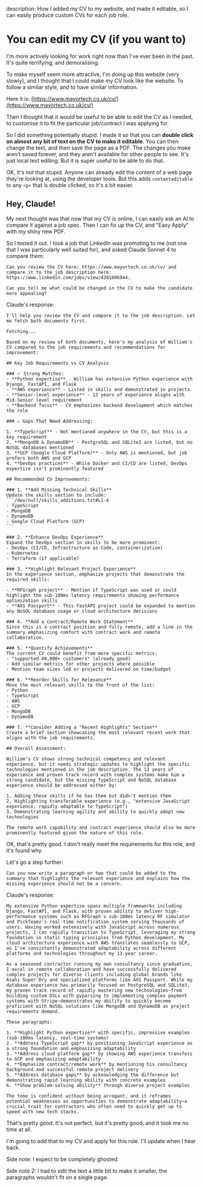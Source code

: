 description: How I added my CV to my website, and made it editable, so I can easily produce custom CVs for each job role.

# You can edit my CV (if you want to)

I'm more actively looking for work right now than I've ever been in the past. It's quite terrifying, and demoralising.

To make myself seem more attractive, I'm doing up this website (very slowly), and I thought that I could make my CV look like the website. To follow a similar style, and to have similar information.

Here it is: [https://www.mayortech.co.uk/cv/](https://www.mayortech.co.uk/cv/)

Then I thought that it would be useful to be able to edit the CV as I needed, to customise it to fit the particular job/contract I was applying for.

So I did something potentially stupid. I made it so that you can **double click on almost any bit of text on the CV to make it editable**. You can then change the text, and then save the page as a PDF. The changes you make aren't saved forever, and they aren't available for other people to see. It's just local text editing. But it is super useful to be able to do that.

OK, it's not that stupid. Anyone can already edit the content of a web page they're looking at, using the developer tools. But this adds `contenteditable` to any `<p>` that is double clicked, so it's a bit easier.

## Hey, Claude!

My next thought was that now that my CV is online, I can easily ask an AI to compare it against a job spec. Then I can fix up the CV, and "Easy Apply" with my shiny new PDF.

So I tested it out. I took a job that LinkedIn was promoting to me (not one that I was particularly well suited for), and asked Claude Sonnet 4 to compare them:

```
Can you review the CV here: https://www.mayortech.co.uk/cv/ and compare it to the job description here: https://www.linkedin.com/jobs/view/4281606944.

Can you tell me what could be changed in the CV to make the candidate more appealing?
```

Claude's response:

````
I'll help you review the CV and compare it to the job description. Let me fetch both documents first.

Fetching...

Based on my review of both documents, here's my analysis of William's CV compared to the job requirements and recommendations for improvement:

## Key Job Requirements vs CV Analysis

### ✅ Strong Matches:
- **Python expertise** - William has extensive Python experience with Django, FastAPI, and Flask
- **AWS experience** - Listed in skills and demonstrated in projects
- **Senior-level experience** - 13 years of experience aligns with Mid-Senior level requirement
- **Backend focus** - CV emphasizes backend development which matches the role

### ⚠️ Gaps That Need Addressing:

1. **TypeScript** - Not mentioned anywhere in the CV, but this is a key requirement
2. **MongoDB & DynamoDB** - PostgreSQL and SQLite3 are listed, but no NoSQL databases mentioned
3. **GCP (Google Cloud Platform)** - Only AWS is mentioned, but job prefers both AWS and GCP
4. **DevOps practices** - While Docker and CI/CD are listed, DevOps expertise isn't prominently featured

## Recommended CV Improvements:

### 1. **Add Missing Technical Skills**
Update the skills section to include:
```/dev/null/skills_additions.txt#L1-4
- TypeScript
- MongoDB
- DynamoDB
- Google Cloud Platform (GCP)
```

### 2. **Enhance DevOps Experience**
Expand the DevOps section in skills to be more prominent:
- DevOps (CI/CD, Infrastructure as Code, containerization)
- Kubernetes
- Terraform (if applicable)

### 3. **Highlight Relevant Project Experience**
In the experience section, emphasize projects that demonstrate the required skills:

- **RFGraph project** - Mention if TypeScript was used or could highlight the sub-100ms latency requirements showing performance optimization skills
- **AXS Passport** - This FastAPI project could be expanded to mention any NoSQL database usage or cloud architecture decisions

### 4. **Add a Contract/Remote Work Statement**
Since this is a contract position and fully remote, add a line in the summary emphasizing comfort with contract work and remote collaboration.

### 5. **Quantify Achievements**
The current CV could benefit from more specific metrics:
- "supported 40,000+ customers" (already good)
- Add similar metrics for other projects where possible
- Mention team sizes led or projects delivered on time/budget

### 6. **Reorder Skills for Relevance**
Move the most relevant skills to the front of the list:
- Python
- TypeScript
- AWS
- GCP
- MongoDB
- DynamoDB

### 7. **Consider Adding a "Recent Highlights" Section**
Create a brief section showcasing the most relevant recent work that aligns with the job requirements.

## Overall Assessment:

William's CV shows strong technical competency and relevant experience, but it needs strategic updates to highlight the specific technologies mentioned in the job description. The 13 years of experience and proven track record with complex systems make him a strong candidate, but the missing TypeScript and NoSQL database experience should be addressed either by:

1. Adding these skills if he has them but didn't mention them
2. Highlighting transferable experience (e.g., "extensive JavaScript experience, rapidly adaptable to TypeScript")
3. Demonstrating learning agility and ability to quickly adopt new technologies

The remote work capability and contract experience should also be more prominently featured given the nature of this role.
````

OK, that's pretty good. I don't really meet the requirements for this role, and it's found why.

Let's go a step further:

```
Can you now write a paragraph or two that could be added to the summary that highlights the relevant experience and explains how the missing experience should not be a concern.
```

Claude's response:

```
My extensive Python expertise spans multiple frameworks including Django, FastAPI, and Flask, with proven ability to deliver high-performance systems such as RFGraph's sub-100ms latency RF simulator and PickTeamz's real-time notification system serving thousands of users. Having worked extensively with JavaScript across numerous projects, I can rapidly transition to TypeScript, leveraging my strong foundation in static typing principles from Python development. My cloud architecture experience with AWS translates seamlessly to GCP, as I've consistently demonstrated adaptability across different platforms and technologies throughout my 13-year career.

As a seasoned contractor running my own consultancy since graduation, I excel in remote collaboration and have successfully delivered complex projects for diverse clients including global brands like Asahi Super Dry and specialized platforms like AXS Passport. While my database experience has primarily focused on PostgreSQL and SQLite3, my proven track record of rapidly mastering new technologies—from building custom DSLs with pyparsing to implementing complex payment systems with Stripe—demonstrates my ability to quickly become proficient with NoSQL solutions like MongoDB and DynamoDB as project requirements demand.

These paragraphs:

1. **Highlight Python expertise** with specific, impressive examples (sub-100ms latency, real-time systems)
2. **Address TypeScript gap** by positioning JavaScript experience as a strong foundation and emphasizing adaptability
3. **Address cloud platform gap** by showing AWS experience transfers to GCP and emphasizing adaptability
4. **Emphasize contract/remote work** by mentioning his consultancy background and successful remote project delivery
5. **Address database gaps** by acknowledging the difference but demonstrating rapid learning ability with concrete examples
6. **Show problem-solving ability** through diverse project examples

The tone is confident without being arrogant, and it reframes potential weaknesses as opportunities to demonstrate adaptability—a crucial trait for contractors who often need to quickly get up to speed with new tech stacks.
```

That's pretty good. It's not perfect, but it's pretty good, and it took me no time at all.

I'm going to add that to my CV and apply for this role. I'll update when I hear back.

Side note: I expect to be completely ghosted.

Side note 2: I had to edit the text a little bit to make it smaller, the paragraphs wouldn't fit on a single page.

